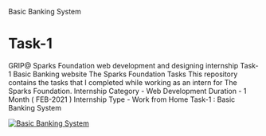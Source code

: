 Basic Banking System
# Task-1
GRIP@ Sparks Foundation web development and designing internship Task-1 Basic Banking website The Sparks Foundation Tasks This repository contains the tasks that I completed while working as an intern for The Sparks Foundation. Internship Category - Web Development Duration - 1 Month ( FEB-2021 ) Internship Type - Work from Home Task-1 : Basic Banking System

[![Basic Banking System](https://img.youtube.com/vi/K5stTt1AC6M/0.jpg)](https://www.youtube.com/watch?v=K5stTt1AC6M)
